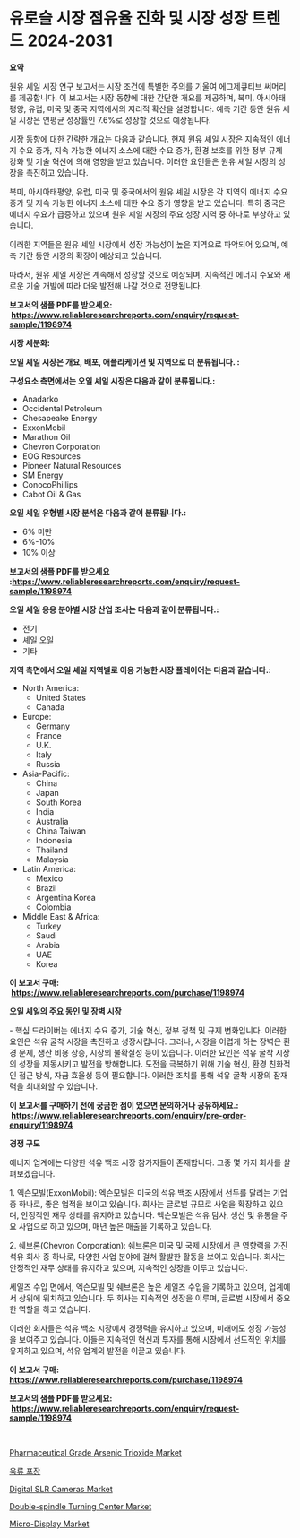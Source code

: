 <p><h1>유로슬 시장 점유율 진화 및 시장 성장 트렌드 2024-2031</h1></p><p><strong>요약</strong></p>
<p><p>원유 셰일 시장 연구 보고서는 시장 조건에 특별한 주의를 기울여 에그제큐티브 써머리를 제공합니다. 이 보고서는 시장 동향에 대한 간단한 개요를 제공하며, 북미, 아시아태평양, 유럽, 미국 및 중국 지역에서의 지리적 확산을 설명합니다. 예측 기간 동안 원유 셰일 시장은 연평균 성장률인 7.6%로 성장할 것으로 예상됩니다. </p><p>시장 동향에 대한 간략한 개요는 다음과 같습니다. 현재 원유 셰일 시장은 지속적인 에너지 수요 증가, 지속 가능한 에너지 소스에 대한 수요 증가, 환경 보호를 위한 정부 규제 강화 및 기술 혁신에 의해 영향을 받고 있습니다. 이러한 요인들은 원유 셰일 시장의 성장을 촉진하고 있습니다.</p><p>북미, 아시아태평양, 유럽, 미국 및 중국에서의 원유 셰일 시장은 각 지역의 에너지 수요 증가 및 지속 가능한 에너지 소스에 대한 수요 증가 영향을 받고 있습니다. 특히 중국은 에너지 수요가 급증하고 있으며 원유 셰일 시장의 주요 성장 지역 중 하나로 부상하고 있습니다.</p><p>이러한 지역들은 원유 셰일 시장에서 성장 가능성이 높은 지역으로 파악되어 있으며, 예측 기간 동안 시장의 확장이 예상되고 있습니다.</p><p>따라서, 원유 셰일 시장은 계속해서 성장할 것으로 예상되며, 지속적인 에너지 수요와 새로운 기술 개발에 따라 더욱 발전해 나갈 것으로 전망됩니다.</p></p>
<p><strong>보고서의 샘플 PDF를 받으세요: &nbsp;<a href="https://www.reliableresearchreports.com/enquiry/request-sample/1198974">https://www.reliableresearchreports.com/enquiry/request-sample/1198974</a></strong></p>
<p><strong>시장 세분화:</strong></p>
<p><strong> 오일 셰일 시장은 개요, 배포, 애플리케이션 및 지역으로 더 분류됩니다. :</strong></p>
<p><strong>구성요소 측면에서는 오일 셰일 시장은 다음과 같이 분류됩니다.:</strong></p>
<p><ul><li>Anadarko</li><li>Occidental Petroleum</li><li>Chesapeake Energy</li><li>ExxonMobil</li><li>Marathon Oil</li><li>Chevron Corporation</li><li>EOG Resources</li><li>Pioneer Natural Resources</li><li>SM Energy</li><li>ConocoPhillips</li><li>Cabot Oil & Gas</li></ul></p>
<p><strong> 오일 셰일 유형별 시장 분석은 다음과 같이 분류됩니다.:</strong></p>
<p><ul><li>6% 미만</li><li>6%-10%</li><li>10% 이상</li></ul></p>
<p><strong>보고서의 샘플 PDF를 받으세요 :<a href="https://www.reliableresearchreports.com/enquiry/request-sample/1198974">https://www.reliableresearchreports.com/enquiry/request-sample/1198974</a></strong></p>
<p><strong> 오일 셰일 응용 분야별 시장 산업 조사는 다음과 같이 분류됩니다.:</strong></p>
<p><ul><li>전기</li><li>셰일 오일</li><li>기타</li></ul></p>
<p><strong>지역 측면에서 오일 셰일 지역별로 이용 가능한 시장 플레이어는 다음과 같습니다.:</strong></p>
<p><ul>
    <li>
        North America:
        <ul>
            <li>United States</li>
            <li>Canada</li>
        </ul>
    </li>
    <li>
        Europe:
        <ul>
            <li>Germany</li>
            <li>France</li>
            <li>U.K.</li>
            <li>Italy</li>
            <li>Russia</li>
        </ul>
    </li>
    <li>
        Asia-Pacific:
        <ul>
            <li>China</li>
            <li>Japan</li>
            <li>South Korea</li>
            <li>India</li>
            <li>Australia</li>
            <li>China Taiwan</li>
            <li>Indonesia</li>
            <li>Thailand</li>
            <li>Malaysia</li>
        </ul>
    </li>
    <li>
        Latin America:
        <ul>
            <li>Mexico</li>
            <li>Brazil</li>
            <li>Argentina Korea</li>
            <li>Colombia</li>
        </ul>
    </li>
    <li>
        Middle East & Africa:
        <ul>
            <li>Turkey</li>
            <li>Saudi</li>
            <li>Arabia</li>
            <li>UAE</li>
            <li>Korea</li>
        </ul>
    </li>
    </ul></p>
<p><strong>이 보고서 구매: &nbsp;<a href="https://www.reliableresearchreports.com/purchase/1198974">https://www.reliableresearchreports.com/purchase/1198974</a></strong></p>
<p><strong>오일 셰일의 주요 동인 및 장벽 시장</strong></p>
<p><p>- 핵심 드라이버는 에너지 수요 증가, 기술 혁신, 정부 정책 및 규제 변화입니다. 이러한 요인은 석유 굴착 시장을 촉진하고 성장시킵니다. 그러나, 시장을 어렵게 하는 장벽은 환경 문제, 생산 비용 상승, 시장의 불확실성 등이 있습니다. 이러한 요인은 석유 굴착 시장의 성장을 제동시키고 발전을 방해합니다. 도전을 극복하기 위해 기술 혁신, 환경 친화적인 접근 방식, 자금 효율성 등이 필요합니다. 이러한 조치를 통해 석유 굴착 시장의 잠재력을 최대화할 수 있습니다.</p></p>
<p><strong>이 보고서를 구매하기 전에 궁금한 점이 있으면 문의하거나 공유하세요.: &nbsp;<a href="https://www.reliableresearchreports.com/enquiry/pre-order-enquiry/1198974">https://www.reliableresearchreports.com/enquiry/pre-order-enquiry/1198974</a></strong></p>
<p><strong>경쟁 구도</strong></p>
<p><p>에너지 업계에는 다양한 석유 백조 시장 참가자들이 존재합니다. 그중 몇 가지 회사를 살펴보겠습니다. </p><p>1. 엑슨모빌(ExxonMobil): 엑슨모빌은 미국의 석유 백조 시장에서 선두를 달리는 기업 중 하나로, 좋은 업적을 보이고 있습니다. 회사는 글로벌 규모로 사업을 확장하고 있으며, 안정적인 재무 상태를 유지하고 있습니다. 엑슨모빌은 석유 탐사, 생산 및 유통을 주요 사업으로 하고 있으며, 매년 높은 매출을 기록하고 있습니다.</p><p>2. 쉐브론(Chevron Corporation): 쉐브론은 미국 및 국제 시장에서 큰 영향력을 가진 석유 회사 중 하나로, 다양한 사업 분야에 걸쳐 활발한 활동을 보이고 있습니다. 회사는 안정적인 재무 상태를 유지하고 있으며, 지속적인 성장을 이루고 있습니다.</p><p>세일즈 수입 면에서, 엑슨모빌 및 쉐브론은 높은 세일즈 수입을 기록하고 있으며, 업계에서 상위에 위치하고 있습니다. 두 회사는 지속적인 성장을 이루며, 글로벌 시장에서 중요한 역할을 하고 있습니다.</p><p>이러한 회사들은 석유 백조 시장에서 경쟁력을 유지하고 있으며, 미래에도 성장 가능성을 보여주고 있습니다. 이들은 지속적인 혁신과 투자를 통해 시장에서 선도적인 위치를 유지하고 있으며, 석유 업계의 발전을 이끌고 있습니다.</p></p>
<p><strong>이 보고서 구매: &nbsp; <a href="https://www.reliableresearchreports.com/purchase/1198974">https://www.reliableresearchreports.com/purchase/1198974</a></strong></p>
<p><strong>보고서의 샘플 PDF를 받으세요: &nbsp;<a href="https://www.reliableresearchreports.com/enquiry/request-sample/1198974">https://www.reliableresearchreports.com/enquiry/request-sample/1198974</a></strong><strong></strong></p>
<p>&nbsp;</p>
<p><p><a href="https://view.publitas.com/reportprime-1/pharmaceutical-grade-arsenic-trioxide-market-size-and-examines-its-market-scope-with-a-primary-focus-on-growth-opportunities-and-forecasted-trends-spanning-from-2023-to-2030/">Pharmaceutical Grade Arsenic Trioxide Market</a></p><p><a href="https://github.com/vss5505pa7z1p/Market-Research-Report-List-1/blob/main/7985627188367.md">육류 포장</a></p><p><a href="https://issuu.com/reportprime-2/docs/digital-slr-cameras-market-size-2030.pptx">Digital SLR Cameras Market</a></p><p><a href="https://silk-columnist-571.notion.site/Double-spindle-Turning-Center-Market-Growth-Market-Trends-COVID-19-Impact-and-Forecasts-for-perio-cf0c7e229d1543a7837a7fa9beebd9de">Double-spindle Turning Center Market</a></p><p><a href="https://cat-emmental-94b.notion.site/Micro-Display-Market-Centers-on-Aspects-such-as-Market-Growth-Market-Share-Market-Opportunity-and-c7bd87f67b744b10a3d37840b29280cd">Micro-Display Market</a></p></p>
